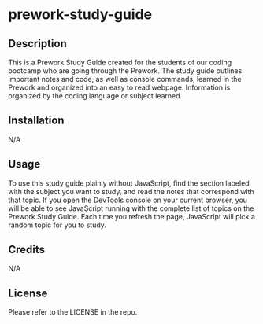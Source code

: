 # prework-study-guide

## Description

This is a Prework Study Guide created for the students of our coding bootcamp who are going through the Prework. The study guide outlines important notes and code, as well as console commands, learned in the Prework and organized into an easy to read webpage. Information is organized by the coding language or subject learned.

## Installation

N/A

## Usage
To use this study guide plainly without JavaScript, find the section labeled with the subject you want to study, and read the notes that correspond with that topic.
If you open the DevTools console on your current browser, you will be able to see JavaScript running with the complete list of topics on the Prework Study Guide. Each time you refresh the page, JavaScript will pick a random topic for you to study.

## Credits

N/A

## License

Please refer to the LICENSE in the repo.